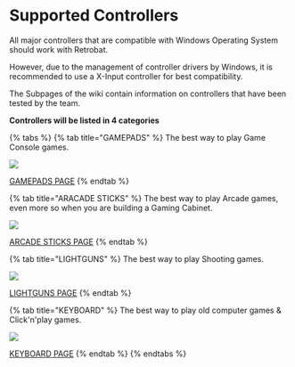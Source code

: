 # Supported Controllers

All major controllers that are compatible with Windows Operating System should work with Retrobat.

However, due to the management of controller drivers by Windows, it is recommended to use a X-Input controller for best compatibility.

The Subpages of the wiki contain information on controllers that have been tested by the team.

**Controllers will be listed in 4 categories**

{% tabs %}
{% tab title="GAMEPADS" %}
The best way to play Game Console games.

![](<../../../en/.gitbook/assets/image (23).png>)

[GAMEPADS PAGE](../../../en/controllers/supported-controllers/gamepads.md)
{% endtab %}

{% tab title="ARACADE STICKS" %}
The best way to play Arcade games, even more so when you are building a Gaming Cabinet.

![](<../../../en/.gitbook/assets/image (46).png>)

[ARCADE STICKS PAGE](../../../en/controllers/supported-controllers/arcade-sticks.md)
{% endtab %}

{% tab title="LIGHTGUNS" %}
The best way to play Shooting games.

![](<../../../en/.gitbook/assets/image (7).png>)

[LIGHTGUNS PAGE](../../../en/controllers/supported-controllers/lightguns/)
{% endtab %}

{% tab title="KEYBOARD" %}
The best way to play old computer games & Click'n'play games.

![](<../../../en/.gitbook/assets/image (29).png>)

[KEYBOARD PAGE](../../../en/controllers/supported-controllers/keyboard.md)
{% endtab %}
{% endtabs %}
